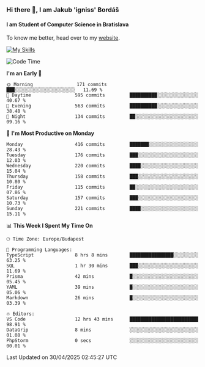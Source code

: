 ### Hi there 👋, I am Jakub 'igniss' Bordáš

#### I am Student of Computer Science in Bratislava
To know me better, head over to my [website](https://bordas.sk).

[![My Skills](https://skillicons.dev/icons?i=js,typescript,html,css,figma,svelte,vue,next,postgresql,nest,express,nodejs)](https://bordas.sk)


<!--START_SECTION:waka-->
![Code Time](http://img.shields.io/badge/Code%20Time-1%2C867%20hrs%2056%20mins-blue)

**I'm an Early 🐤** 

```text
🌞 Morning                171 commits         ███░░░░░░░░░░░░░░░░░░░░░░   11.69 % 
🌆 Daytime                595 commits         ██████████░░░░░░░░░░░░░░░   40.67 % 
🌃 Evening                563 commits         ██████████░░░░░░░░░░░░░░░   38.48 % 
🌙 Night                  134 commits         ██░░░░░░░░░░░░░░░░░░░░░░░   09.16 % 
```
📅 **I'm Most Productive on Monday** 

```text
Monday                   416 commits         ███████░░░░░░░░░░░░░░░░░░   28.43 % 
Tuesday                  176 commits         ███░░░░░░░░░░░░░░░░░░░░░░   12.03 % 
Wednesday                220 commits         ████░░░░░░░░░░░░░░░░░░░░░   15.04 % 
Thursday                 158 commits         ███░░░░░░░░░░░░░░░░░░░░░░   10.80 % 
Friday                   115 commits         ██░░░░░░░░░░░░░░░░░░░░░░░   07.86 % 
Saturday                 157 commits         ███░░░░░░░░░░░░░░░░░░░░░░   10.73 % 
Sunday                   221 commits         ████░░░░░░░░░░░░░░░░░░░░░   15.11 % 
```


📊 **This Week I Spent My Time On** 

```text
🕑︎ Time Zone: Europe/Budapest

💬 Programming Languages: 
TypeScript               8 hrs 8 mins        ████████████████░░░░░░░░░   63.25 % 
SQL                      1 hr 30 mins        ███░░░░░░░░░░░░░░░░░░░░░░   11.69 % 
Prisma                   42 mins             █░░░░░░░░░░░░░░░░░░░░░░░░   05.45 % 
YAML                     39 mins             █░░░░░░░░░░░░░░░░░░░░░░░░   05.06 % 
Markdown                 26 mins             █░░░░░░░░░░░░░░░░░░░░░░░░   03.39 % 

🔥 Editors: 
VS Code                  12 hrs 43 mins      █████████████████████████   98.91 % 
DataGrip                 8 mins              ░░░░░░░░░░░░░░░░░░░░░░░░░   01.08 % 
PhpStorm                 0 secs              ░░░░░░░░░░░░░░░░░░░░░░░░░   00.01 % 
```


 Last Updated on 30/04/2025 02:45:27 UTC
<!--END_SECTION:waka-->
